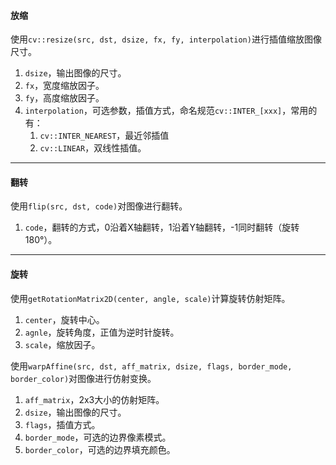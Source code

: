 #### 放缩

使用`cv::resize(src, dst, dsize, fx, fy, interpolation)`进行插值缩放图像尺寸。

1. `dsize`，输出图像的尺寸。
2. `fx`，宽度缩放因子。
3. `fy`，高度缩放因子。
4. `interpolation`，可选参数，插值方式，命名规范`cv::INTER_[xxx]`，常用的有：
   1. `cv::INTER_NEAREST`，最近邻插值
   2. `cv::LINEAR`，双线性插值。

---

#### 翻转

使用`flip(src, dst, code)`对图像进行翻转。

1. `code`，翻转的方式，0沿着X轴翻转，1沿着Y轴翻转，-1同时翻转（旋转180°）。

---

#### 旋转

使用`getRotationMatrix2D(center, angle, scale)`计算旋转仿射矩阵。

1. `center`，旋转中心。
2. `agnle`，旋转角度，正值为逆时针旋转。
3. `scale`，缩放因子。

使用`warpAffine(src, dst, aff_matrix, dsize, flags, border_mode, border_color)`对图像进行仿射变换。

1. `aff_matrix`，2x3大小的仿射矩阵。
2. `dsize`，输出图像的尺寸。
3. `flags`，插值方式。
4. `border_mode`，可选的边界像素模式。
5. `border_color`，可选的边界填充颜色。